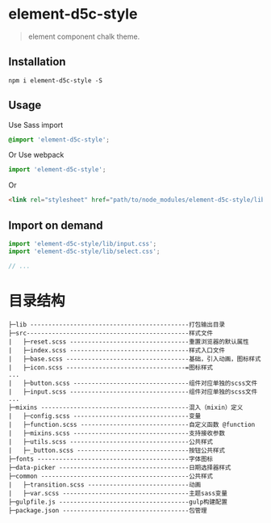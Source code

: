 <!--
 * @Author: vickiWu
 * @Date: 2022-02-18 10:04:00
 * @LastEditTime: 2022-04-02 17:28:09
 * @LastEditors: vickiWu
 * @Description: 
 * @FilePath: \element\packages\theme-chalk\README.md
-->
# element-d5c-style
> element component chalk theme.


## Installation
```shell
npm i element-d5c-style -S
```

## Usage

Use Sass import
```css
@import 'element-d5c-style';
```

Or Use webpack
```javascript
import 'element-d5c-style';
```

Or
```html
<link rel="stylesheet" href="path/to/node_modules/element-d5c-style/lib/index.css">
```

##  Import on demand
```javascript
import 'element-d5c-style/lib/input.css';
import 'element-d5c-style/lib/select.css';

// ...
```
# 目录结构

```text
├─lib --------------------------------------------打包输出目录
├─src---------------------------------------------样式文件
|   ├─reset.scss ---------------------------------重置浏览器的默认属性
|   ├─index.scss ---------------------------------样式入口文件
|   ├─base.scss ----------------------------------基础，引入动画，图标样式
|   ├─icon.scss ---------------------------------=图标样式
...
|   ├─button.scss --------------------------------组件对应单独的scss文件 
|   ├─input.scss ---------------------------------组件对应单独的scss文件 
...
├─mixins -----------------------------------------混入（mixin）定义
|   ├─config.scss --------------------------------变量
|   ├─function.scss ------------------------------自定义函数 @function
|   ├─mixins.scss --------------------------------支持接收参数
|   ├─utils.scss ---------------------------------公共样式
|   ├─_button.scss -------------------------------按钮公共样式
├─fonts ------------------------------------------字体图标
├─data-picker ------------------------------------日期选择器样式
├─common -----------------------------------------公共样式
|   ├─transition.scss ----------------------------动画
|   ├─var.scss -----------------------------------主题sass变量
├─gulpfile.js ------------------------------------gulp构建配置
├─package.json -----------------------------------包管理

